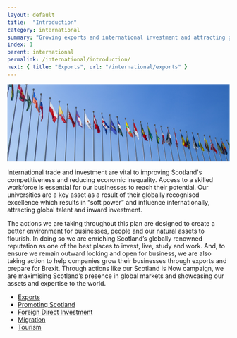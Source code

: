 ```yaml
---
layout: default
title:  "Introduction"
category: international
summary: "Growing exports and international investment and attracting global talent."
index: 1
parent: international
permalink: /international/introduction/
next: { title: "Exports", url: "/international/exports" }
---
```

![Flags of different countries](/assets/images/pageimages/international.jpg)
<br>

International trade and investment are vital to improving Scotland's competitiveness and reducing economic inequality. Access to a skilled workforce is essential for our businesses to reach their potential. Our universities are a key asset as a result of their globally recognised excellence which results in “soft power” and influence internationally, attracting global talent and inward investment. 

The actions we are taking throughout this plan are designed to create a better environment for businesses, people and our natural assets to flourish. In doing so we are enriching Scotland’s globally renowned reputation as one of the best places to invest, live, study and work. And, to ensure we remain outward looking and open for business, we are also taking action to help companies grow their businesses through exports and prepare for Brexit. Through actions like our Scotland is Now campaign, we are maximising Scotland’s presence in global markets and showcasing our assets and expertise to the world. 


* [Exports](/international/exports/)
* [Promoting Scotland](/international/promoting-scotland/)
* [Foreign Direct Investment](/international/foreign-direct-investment/)
* [Migration](/international/migration/)
* [Tourism](/international/tourism/)
